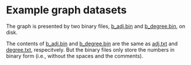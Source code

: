 # Example graph datasets

The graph is presented by two binary files, [b_adj.bin](example/b_adj.bin) and [b_degree.bin](example/b_degree.bin), on disk.

The contents of [b_adj.bin](example/b_adj.bin) and [b_degree.bin](example/b_degree.bin) are the same as [adj.txt](adj.example) and [degree.txt](example/degree.txt), respecitvely. But the binary files only store the numbers in binary form (i.e., without the spaces and the comments).
